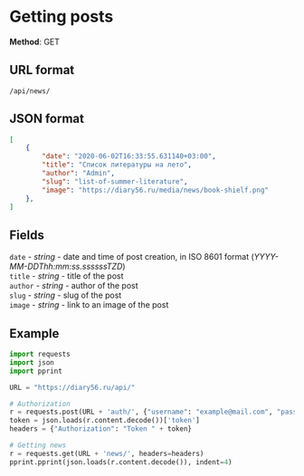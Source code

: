 # Getting posts

**Method**: GET

## URL format

```/api/news/```

## JSON format

```json
[
    {
        "date": "2020-06-02T16:33:55.631140+03:00",
        "title": "Список литературы на лето",
        "author": "Admin",
        "slug": "list-of-summer-literature",
        "image": "https://diary56.ru/media/news/book-shielf.png"
    },
]
```

## Fields

```date``` - *string* - date and time of post creation, in ISO 8601 format (*YYYY-MM-DDThh:mm:ss.ssssssTZD*)  
```title``` - *string* - title of the post  
```author``` - *string* - author of the post  
```slug``` - *string* - slug of the post  
```image``` - *string* - link to an image of the post

## Example

```python
import requests
import json
import pprint

URL = "https://diary56.ru/api/"

# Authorization
r = requests.post(URL + 'auth/', {"username": "example@mail.com", "password": "qwerty1234"})
token = json.loads(r.content.decode())['token']
headers = {"Authorization": "Token " + token}

# Getting news
r = requests.get(URL + 'news/', headers=headers)
pprint.pprint(json.loads(r.content.decode()), indent=4)
```

